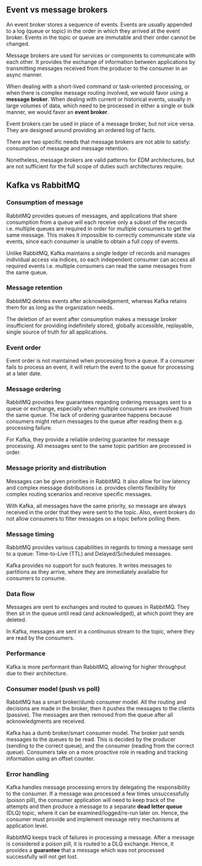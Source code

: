 ## Event vs message brokers

An event broker stores a sequence of events. Events are usually appended to a log (queue or topic) in the order in which they arrived at the event broker. Events in the topic or queue are immutable and their order cannot be changed.

Message brokers are used for services or components to communicate with each other. It provides the exchange of information between applications by transmitting messages received from the producer to the consumer in an async manner.

When dealing with a short-lived command or task-oriented processing, or when there is complex message routing involved, we would favor using a **message broker**. When dealing with current or historical events, usually in large volumes of data, which need to be processed in either a single or bulk manner, we would favor an **event broker**.

Event brokers can be used in place of a message broker, but not vice versa. They are designed around providing an ordered log of facts.

There are two specific needs that message brokers are not able to satisfy: consumption of message and message retention.

Nonetheless, message brokers are valid patterns for EDM architectures, but are not sufficient for the full scope of duties such architectures require.

## Kafka vs RabbitMQ

### Consumption of message

RabbitMQ provides queues of messages, and applications that share consumption from a queue will each receive only a subset of the records i.e. multiple queues are required in order for multiple consumers to get the same message. This makes it impossible to correctly communicate state via events, since each consumer is unable to obtain a full copy of events.

Unlike RabbitMQ, Kafka maintains a single ledger of records and manages individual access via indices, so each independent consumer can access all required events i.e. multiple consumers can read the same messages from the same queue.

### Message retention

RabbitMQ deletes events after acknowledgement, whereas Kafka retains them for as long as the organization needs.

The deletion of an event after consumption makes a message broker insufficient for providing indefinitely stored, globally accessible, replayable, single source of truth for all applications.

### Event order

Event order is not maintained when processing from a queue. If a consumer fails to process an event, it will return the event to the queue for processing at a later date.

### Message ordering

RabbitMQ provides few guarantees regarding ordering messages sent to a queue or exchange, especially when multiple consumers are involved from the same queue. The lack of ordering guarantee happens because consumers might return messages to the queue after reading them e.g. processing failure.

For Kafka, they provide a reliable ordering guarantee for message processing. All messages sent to the same topic partition are processed in order.

### Message priority and distribution

Messages can be given priorities in RabbitMQ. It also allow for low latency and complex message distributions i.e. provides clients flexibility for complex routing scenarios and receive specific messages.

With Kafka, all messages have the same priority, so message are always received in the order that they were sent to the topic. Also, event brokers do not allow consumers to filter messages on a topic before polling them.

### Message timing

RabbitMQ provides various capabilities in regards to timing a message sent to a queue: Time-to-Live (TTL) and Delayed/Scheduled messages.

Kafka provides no support for such features. It writes messages to partitions as they arrive, where they are immediately available for consumers to consume.

### Data flow

Messages are sent to exchanges and routed to queues in RabbitMQ. They then sit in the queue until read (and acknowledged), at which point they are deleted.

In Kafka, messages are sent in a continuous stream to the topic, where they are read by the consumers.

### Performance

Kafka is more performant than RabbitMQ, allowing for higher throughput due to their architecture.

### Consumer model (push vs poll)

RabbitMQ has a smart broker/dumb consumer model. All the routing and decisions are made in the broker, then it pushes the messages to the clients (passive). The messages are then removed from the queue after all acknowledgments are received.

Kafka has a dumb broker/smart consumer model. The broker just sends messages to the queues to be read. This is decided by the producer (sending to the correct queue), and the consumer (reading from the correct queue). Consumers take on a more proactive role in reading and tracking information using an offset counter.

### Error handling

Kafka handles message processing errors by delegating the responsibility to the consumer. If a message was processed a few times unsuccessfully (poison pill), the consumer application will need to keep track of the attempts and then produce a message to a separate **dead letter queue** (DLQ) topic, where it can be examined/logged/re-run later on. Hence, the consumer must provide and implement message retry mechanisms at application level.

RabbitMQ keeps track of failures in processing a message. After a message is considered a poison pill, it is routed to a DLQ exchange. Hence, it provides a **guarantee** that a message which was not processed successfully will not get lost.
